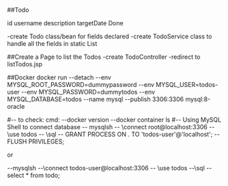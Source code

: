 ##Todo

id
username
description
targetDate
Done

-create Todo class/bean for fields declared
-create TodoService class to handle all the fields in static List

##Create a Page to list the Todos
-create TodoController
-redirect to listTodos.jsp

<!--
 'bootstrap.min.css' Bootstrap CSS file: 
 -<link> tag imports the Bootstrap CSS file
 -to apply Bootstrap styles to the HTML elements in the page 
 -This CSS file contains styles for various Bootstrap components, 
 such as buttons, forms, and navigation bars, ensuring that they look consistent and visually appealing
 
 'bootstrap.min.js' Bootstrap JavaScript file:
 -to enhance the functionality of Bootstrap components.
 -For example, Bootstrap's JavaScript provides features 
 like drop-down menus, modal dialogs, and form validation.

 jQuery a JavaScript library:
 -simplifies the process of interacting with the HTML DOM and handling events.
 -Bootstrap's JavaScript components often rely on jQuery for their functionality.
 -jQuery needs to be included before the Bootstrap JavaScript file 
 to ensure that Bootstrap's JavaScript components work correctly. 

 taglib prefix="c" uri="jakarta.tags.core" (search JSTL core tags):
 -This directive imports the JSTL (JavaServer Pages Standard Tag Library) core tag library into the JSP file.
 -It assigns a prefix (c in this case) that can be used to reference tags from this library in the JSP file.
 -The uri attribute specifies the location of the tag library descriptor (TLD) file for the JSTL core library. 
 In this case, the URI is jakarta.tags.core, which is the standard URI for the JSTL core library.
 
 taglib prefix="form" uri="http://www.springframework.org/tags/form 
 	(search spring form tag library documentation) 
 	https://docs.spring.io/spring-framework/docs/3.2.x/spring-framework-reference/html/view.html:
 - to configure a form backing object in JSP file
 - This directive imports the Spring form tag library into the JSP file.
 - It assigns a prefix (form in this case) that can be used to reference tags from this library in the JSP file.
 - The uri attribute specifies the location of the tag library descriptor (TLD) file for the Spring form library. 
   In this case, the URI is http://www.springframework.org/tags/form, 
   which is the standard URI for the Spring form library.

-->

##Docker
docker run --detach 
--env MYSQL_ROOT_PASSWORD=dummypassword 
--env MYSQL_USER=todos-user 
--env MYSQL_PASSWORD=dummytodos 
--env MYSQL_DATABASE=todos 
--name mysql 
--publish 3306:3306 mysql:8-oracle

#-- to check: cmd: 
--docker version
--docker container ls
#-- Using MySQL Shell to connect database
-- mysqlsh
-- \connect root@localhost:3306
-- \use todos
-- \sql
-- GRANT PROCESS ON *.* TO 'todos-user'@'localhost';
-- FLUSH PRIVILEGES;

or

--mysqlsh
--\connect todos-user@localhost:3306
-- \use todos
--\sql
--select * from todo;






